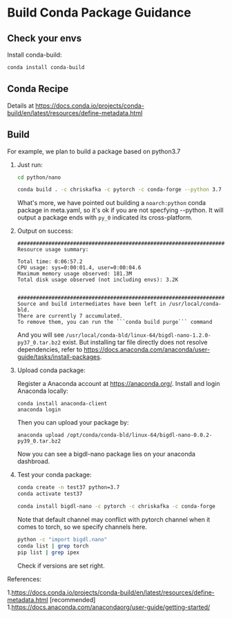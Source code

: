 # Build Conda Package Guidance

## Check your envs
Install conda-build:
```bash
conda install conda-build
```
## Conda Recipe
Details at https://docs.conda.io/projects/conda-build/en/latest/resources/define-metadata.html

## Build
For example, we plan to build a package based on python3.7
1. Just run:
    ```bash
    cd python/nano

    conda build . -c chriskafka -c pytorch -c conda-forge --python 3.7
    ```
   What's more, we have pointed out building a `noarch:python` conda package in meta.yaml, so it's ok if you are not specfying --python. It will output a package ends with `py_0` indicated its cross-platform.  
1. Output on success:
    ```
    ####################################################################################
    Resource usage summary:

    Total time: 0:06:57.2
    CPU usage: sys=0:00:01.4, user=0:00:04.6
    Maximum memory usage observed: 181.3M
    Total disk usage observed (not including envs): 3.2K


    ####################################################################################
    Source and build intermediates have been left in /usr/local/conda-bld.
    There are currently 7 accumulated.
    To remove them, you can run the ```conda build purge``` command
    ```
    And you will see `/usr/local/conda-bld/linux-64/bigdl-nano-1.2.0-py37_0.tar.bz2` exist. But installing tar file directly does not resolve dependencies, refer to  https://docs.anaconda.com/anaconda/user-guide/tasks/install-packages.

1. Upload conda package:
   
   Register a Anaconda account at https://anaconda.org/. Install and login Anaconda locally:
   ```
   conda install anaconda-client
   anaconda login
   ```
   Then you can upload your package by:
   ```
   anaconda upload /opt/conda/conda-bld/linux-64/bigdl-nano-0.0.2-py39_0.tar.bz2
   ```
   Now you can see a bigdl-nano package lies on your anaconda dashbroad.

1. Test your conda package:
    ```bash
    conda create -n test37 python=3.7
    conda activate test37

    conda install bigdl-nano -c pytorch -c chriskafka -c conda-forge
    ```
    Note that default channel may conflict with pytorch channel when it comes to torch, so we specify channels here.
    ```bash
    python -c "import bigdl.nano"
    conda list | grep torch
    pip list | grep ipex
    ```
    Check if versions are set right.

References:

1.https://docs.conda.io/projects/conda-build/en/latest/resources/define-metadata.html [recommended]
1.https://docs.anaconda.com/anacondaorg/user-guide/getting-started/
